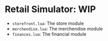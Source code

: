 # Retail Simulator: WIP

- `storefront.lua`: The store module
- `merchendise.lua`: The merchendise module
- `finances.lua`: The financial module

